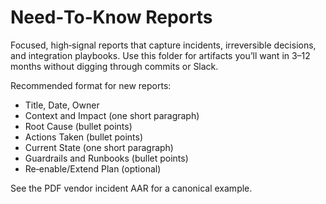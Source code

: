 # Need‑To‑Know Reports

Focused, high‑signal reports that capture incidents, irreversible decisions, and integration playbooks. Use this folder for artifacts you’ll want in 3–12 months without digging through commits or Slack.

Recommended format for new reports:
- Title, Date, Owner
- Context and Impact (one short paragraph)
- Root Cause (bullet points)
- Actions Taken (bullet points)
- Current State (one short paragraph)
- Guardrails and Runbooks (bullet points)
- Re‑enable/Extend Plan (optional)

See the PDF vendor incident AAR for a canonical example.

